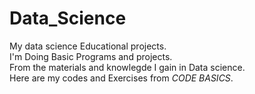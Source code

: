 # Data_Science
My data science Educational projects.  
I'm Doing Basic Programs and projects.  
From the materials and knowlegde I gain in Data science.  
Here are my codes and Exercises from *CODE BASICS*.  

